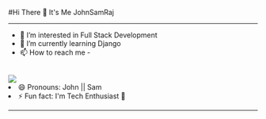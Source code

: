 #Hi There 👋 It's Me JohnSamRaj

<hr>

- 👀 I’m interested in Full Stack Development
- 🌱 I’m currently learning Django
- 📫 How to reach me -
<br />
<img src="https://img.shields.io/badge/Gmail-D14836?style=for-the-badge&logo=gmail&logoColor=white&color=black"(mailto:johnsamraj123@gmail.com)


- 😄 Pronouns: John || Sam
- ⚡ Fun fact: I'm Tech Enthusiast 🤭

<hr>
